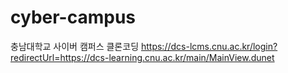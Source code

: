 # cyber-campus

충남대학교 사이버 캠퍼스 클론코딩
https://dcs-lcms.cnu.ac.kr/login?redirectUrl=https://dcs-learning.cnu.ac.kr/main/MainView.dunet

